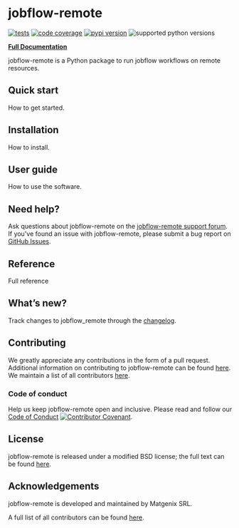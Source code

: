 # jobflow-remote

[![tests](https://img.shields.io/github/actions/workflow/status/Matgenix/jobflow_remote/testing.yml?branch=main&label=tests)](https://github.com/Matgenix/jobflow_remote/actions?query=workflow%3Atesting)
[![code coverage](https://img.shields.io/codecov/c/gh/Matgenix/jobflow_remote)](https://codecov.io/gh/Matgenix/jobflow_remote)
[![pypi version](https://img.shields.io/pypi/v/jobflow_remote?color=blue)](https://pypi.org/project/jobflow_remote)
![supported python versions](https://img.shields.io/pypi/pyversions/jobflow_remote)

**[Full Documentation][docs]**

jobflow-remote is a Python package to run jobflow workflows on remote resources.

## Quick start

How to get started.

## Installation

How to install.

## User guide

How to use the software.

## Need help?

Ask questions about jobflow-remote on the [jobflow-remote support forum][help-forum].
If you've found an issue with jobflow-remote, please submit a bug report on [GitHub Issues][issues].

## Reference

Full reference

## What’s new?

Track changes to jobflow_remote through the [changelog][changelog].

## Contributing

We greatly appreciate any contributions in the form of a pull request.
Additional information on contributing to jobflow-remote can be found [here][contributing].
We maintain a list of all contributors [here][contributors].

### Code of conduct

Help us keep jobflow-remote open and inclusive.
Please read and follow our [Code of Conduct][codeofconduct]
[![Contributor Covenant](https://img.shields.io/badge/Contributor%20Covenant-2.1-4baaaa.svg)](CODE_OF_CONDUCT.md).

## License

jobflow-remote is released under a modified BSD license; the full text can be found [here][license].

## Acknowledgements

jobflow-remote is developed and maintained by Matgenix SRL.

A full list of all contributors can be found [here][contributors].

[help-forum]: https://github.com//Matgenix/jobflow-remote/issues
[issues]: https://github.com//Matgenix/jobflow-remote/issues
[installation]: https://https://github.com//Matgenix/jobflow-remote/blob/main/INSTALL.md
[contributing]: https://github.com/Matgenix/jobflow-remote/blob/main/CONTRIBUTING.md
[codeofconduct]: https://github.com/Matgenix/jobflow-remote/blob/main/CODE_OF_CONDUCT.md
[changelog]: https://github.com//Matgenix/jobflow-remote/blob/main/CHANGELOG.md
[contributors]: https://Matgenix.github.io/jobflow-remote/graphs/contributors
[license]: https://raw.githubusercontent.com/Matgenix/jobflow-remote/blob/main/LICENSE
[docs]: https://Matgenix.github.io/jobflow-remote/
